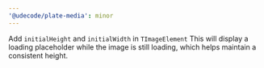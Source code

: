 ```yaml
---
'@udecode/plate-media': minor
---
```


Add `initialHeight` and `initialWidth` in `TImageElement` This will display a loading placeholder while the image is still loading, which helps maintain a consistent height.
